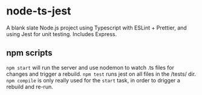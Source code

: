 # node-ts-jest

A blank slate Node.js project using Typescript with ESLint + Prettier, and using Jest for unit testing.
Includes Express.

## npm scripts

`npm start` will run the server and use nodemon to watch .ts files for changes and trigger a rebuild.
`npm test` runs jest on all files in the /tests/ dir.
`npm compile` is only really used for the `start` task, in order to drigger a rebuild and re-run.
